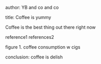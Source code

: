 author: YB and co and co

title: Coffee is yummy

Coffee is the best thing out there right now

reference1
references2 

figure 1. coffee consumption w cigs

conclusion: coffee is delish
